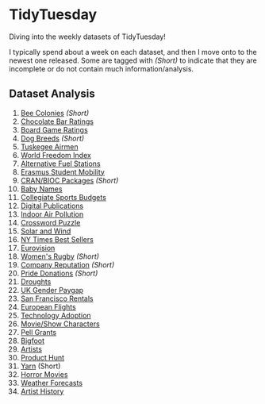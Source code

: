 # TidyTuesday
Diving into the weekly datasets of TidyTuesday! 

I typically spend about a week on each dataset, and then I move onto to the newest one released. Some are tagged with *(Short)* to indicate that they are incomplete or do not contain much information/analysis.

## Dataset Analysis

1. [Bee Colonies](https://github.com/MattHondrakis/TidyTuesday/blob/main/2022/01-11-22/Bees.md) *(Short)*
2. [Chocolate Bar Ratings](https://github.com/MattHondrakis/TidyTuesday/blob/main/2022/01-18-22/Chocolate.md)
3. [Board Game Ratings](https://github.com/MattHondrakis/TidyTuesday/blob/main/2022/01-25-22/BoardGames.md)
4. [Dog Breeds](https://github.com/MattHondrakis/TidyTuesday/blob/main/2022/02-01-22/DogBreeds.md) *(Short)*
5. [Tuskegee Airmen](https://github.com/MattHondrakis/TidyTuesday/blob/main/2022/02-08-22/Airmen.md)
6. [World Freedom Index](https://github.com/MattHondrakis/TidyTuesday/blob/main/2022/02-22-22/Freedom.md)
7. [Alternative Fuel Stations](https://github.com/MattHondrakis/TidyTuesday/blob/main/2022/03-01-22/Stations.md)
8. [Erasmus Student Mobility](https://github.com/MattHondrakis/TidyTuesday/blob/main/2022/03-08-22/Erasmus.md)
9. [CRAN/BIOC Packages](https://github.com/MattHondrakis/TidyTuesday/blob/main/2022/03-15-22/Packages.md) *(Short)*
10. [Baby Names](https://github.com/MattHondrakis/TidyTuesday/blob/main/2022/03-22-22/BabyNames.md)
11. [Collegiate Sports Budgets](https://github.com/MattHondrakis/TidyTuesday/blob/main/2022/03-29-22/Sports.md) 
12. [Digital Publications](https://github.com/MattHondrakis/TidyTuesday/blob/main/2022/04-05-22/Publications.md)
13. [Indoor Air Pollution](https://github.com/MattHondrakis/TidyTuesday/blob/main/2022/04-12-22/Indoor-Pollution.md)
14. [Crossword Puzzle](https://github.com/MattHondrakis/TidyTuesday/blob/main/2022/04-19-22/Crossword-Puzzle.md)
15. [Solar and Wind](https://github.com/MattHondrakis/TidyTuesday/blob/main/2022/05-03-22/Solar-and-Wind.md)
16. [NY Times Best Sellers](https://github.com/MattHondrakis/TidyTuesday/blob/main/2022/05-10-22/NYT-Best-Sellers.md)
17. [Eurovision](https://github.com/MattHondrakis/TidyTuesday/blob/main/2022/05-17-22/Eurovision.md)
18. [Women's Rugby](https://github.com/MattHondrakis/TidyTuesday/blob/main/2022/05-24-22/Women-s-Rugby.md) *(Short)*
19. [Company Reputation](https://github.com/MattHondrakis/TidyTuesday/blob/main/2022/05-31-22/Company-Reputation.md) *(Short)*
20. [Pride Donations](https://github.com/MattHondrakis/TidyTuesday/blob/main/2022/06-07-22/Pride-Donations.md) *(Short)*
21. [Droughts](https://github.com/MattHondrakis/TidyTuesday/blob/main/2022/06-14-22/Drought.md)
22. [UK Gender Paygap](https://github.com/MattHondrakis/TidyTuesday/blob/main/2022/06-28-22/Paygap.md)
23. [San Francisco Rentals](https://github.com/MattHondrakis/TidyTuesday/blob/main/2022/07-05-22/San-Fransisco-Rentals.md)
24. [European Flights](https://github.com/MattHondrakis/TidyTuesday/blob/main/2022/07-12-22/European-Flights.md)
25. [Technology Adoption](https://github.com/MattHondrakis/TidyTuesday/blob/main/2022/07-19-22/Technology.md)
26. [Movie/Show Characters](https://github.com/MattHondrakis/TidyTuesday/blob/main/2022/08-16-22/Characters.md) 
27. [Pell Grants](https://github.com/MattHondrakis/TidyTuesday/blob/main/2022/08-30-22/Pell-Grants.md)
28. [Bigfoot](https://github.com/MattHondrakis/TidyTuesday/blob/main/2022/09-13-22/Bigfoot.md)
29. [Artists](https://github.com/MattHondrakis/TidyTuesday/blob/main/2022/09-27-22/Artists.md)
30. [Product Hunt](https://github.com/MattHondrakis/TidyTuesday/blob/main/2022/10-04-22/Product.md)
31. [Yarn](https://github.com/MattHondrakis/TidyTuesday/blob/main/2022/10-11-22/Ravelry-Yarn.md) (Short)
32. [Horror Movies](https://github.com/MattHondrakis/TidyTuesday/blob/main/2022/11-01-22/Horror-Movies.md)
33. [Weather Forecasts](https://github.com/MattHondrakis/TidyTuesday/blob/main/2022/12-20-22/Weather-Forecasts.md)
34. [Artist History](https://github.com/MattHondrakis/TidyTuesday/blob/main/2023/01-17-23/Artist-History.md)

